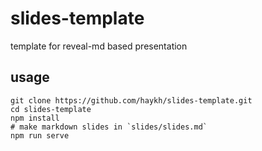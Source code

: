 # slides-template
template for reveal-md based presentation

## usage

```shell
git clone https://github.com/haykh/slides-template.git
cd slides-template
npm install
# make markdown slides in `slides/slides.md`
npm run serve
```
